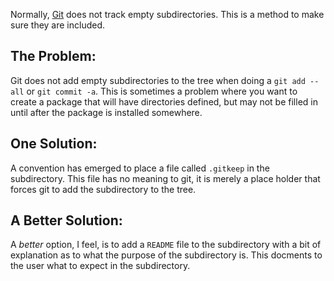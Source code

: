 <div id="wikitext">

<span id="excerpt"></span> Normally,
[Git](http://wiki.tamouse.org?n=Technology.Git?action=print) does not
track empty subdirectories. This is a method to make sure they are
included. <span id="excerptend"></span>

<div class="vspace">

</div>

The Problem:
------------

Git does not add empty subdirectories to the tree when doing a
`git add --all` or `git commit -a`. This is sometimes a problem where
you want to create a package that will have directories defined, but may
not be filled in until after the package is installed somewhere.

<div class="vspace">

</div>

One Solution:
-------------

A convention has emerged to place a file called `.gitkeep` in the
subdirectory. This file has no meaning to git, it is merely a place
holder that forces git to add the subdirectory to the tree.

<div class="vspace">

</div>

A Better Solution:
------------------

A *better* option, I feel, is to add a `README` file to the subdirectory
with a bit of explanation as to what the purpose of the subdirectory is.
This docments to the user what to expect in the subdirectory.

<div class="vspace">

</div>

<div style="display: none;">

Summary:Making sure empty subdirectories are loaded into the Git tree
Parent:(Technology.)Git <span
class="wikiword">[IncludeMe](http://wiki.tamouse.org?n=Technology.IncludeMe?action=edit)[?](http://wiki.tamouse.org?n=Technology.IncludeMe?action=edit)</span>:[Git](http://wiki.tamouse.org?n=Technology.Git?action=print)
Categories:[Articles](http://wiki.tamouse.org?n=Category.Articles) Tags:
git, empty subdirectories

</div>

</div>

